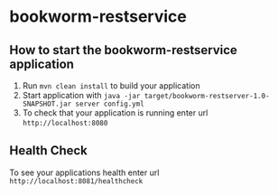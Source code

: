 # bookworm-restservice

How to start the bookworm-restservice application
---

1. Run `mvn clean install` to build your application
1. Start application with `java -jar target/bookworm-restserver-1.0-SNAPSHOT.jar server config.yml`
1. To check that your application is running enter url `http://localhost:8080`

Health Check
---

To see your applications health enter url `http://localhost:8081/healthcheck`
